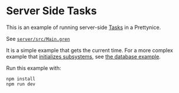 # Server Side Tasks

This is an example of running server-side [Tasks](https://gren-lang.org/book/applications/tasks/) in a Prettynice.

See [`server/src/Main.gren`](server/src/Main.gren)

It is a simple example that gets the current time.
For a more complex example that [initializes subsystems](https://packages.gren-lang.org/package/gren-lang/node/version/latest/module/Init),
see [the database example](https://github.com/blaix/prettynice/blob/main/examples/v3/database/server/src/Main.gren).

Run this example with:

```
npm install
npm run dev
```

